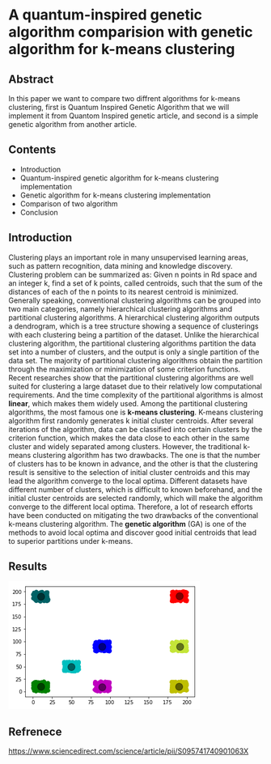 # A quantum-inspired genetic algorithm comparision with genetic algorithm for k-means clustering

## Abstract

In this paper we want to compare two diffrent algorithms for k-means clustering, first is Quantum Inspired Genetic Algorithm that we will implement it from Quantom Inspired genetic article, and second is a simple genetic algorithm from another article.

## Contents

<ul>
    <li> Introduction </li>
    <li> Quantum-inspired genetic algorithm for k-means clustering implementation </li>
    <li> Genetic algorithm for k-means clustering implementation </li>
    <li> Comparison of two algorithm </li>
    <li> Conclusion </li>
</ul>

## Introduction

Clustering plays an important role in many unsupervised learning
areas, such as pattern recognition, data mining and knowledge
discovery. Clustering problem can be summarized as: Given n
points in Rd space and an integer k, find a set of k points, called centroids,
such that the sum of the distances of each of the n points to
its nearest centroid is minimized. Generally speaking, conventional
clustering algorithms can be grouped into two main categories,
namely hierarchical clustering algorithms and partitional clustering
algorithms. A hierarchical clustering algorithm outputs a dendrogram,
which is a tree structure showing a sequence of
clusterings with each clustering being a partition of the dataset. Unlike the hierarchical clustering algorithm,
the partitional clustering algorithms partition the data set
into a number of clusters, and the output is only a single partition
of the data set. The majority of partitional clustering algorithms
obtain the partition through the maximization or minimization
of some criterion functions. Recent researches show that the partitional
clustering algorithms are well suited for clustering a large
dataset due to their relatively low computational requirements. And the time complexity of
the partitional algorithms is almost **linear**, which makes them
widely used.
Among the partitional clustering algorithms, the most famous
one is **k-means clustering**. K-means clustering
algorithm first randomly generates k initial cluster centroids. After
several iterations of the algorithm, data can be classified into certain
clusters by the criterion function, which makes the data close
to each other in the same cluster and widely separated among clusters.
However, the traditional k-means clustering algorithm has
two drawbacks. The one is that the number of clusters has to be
known in advance, and the other is that the clustering result is sensitive
to the selection of initial cluster centroids and this may lead
the algorithm converge to the local optima. Different datasets have
different number of clusters, which is difficult to known beforehand,
and the initial cluster centroids are selected randomly, which
will make the algorithm converge to the different local optima.
Therefore, a lot of research efforts have been conducted on mitigating
the two drawbacks of the conventional k-means clustering
algorithm. The **genetic algorithm** (GA) is one of the methods to
avoid local optima and discover good initial centroids that lead
to superior partitions under k-means.

## Results

![Alt text](imgs/random_cluster_detected.png)

## Refrenece

https://www.sciencedirect.com/science/article/pii/S095741740901063X